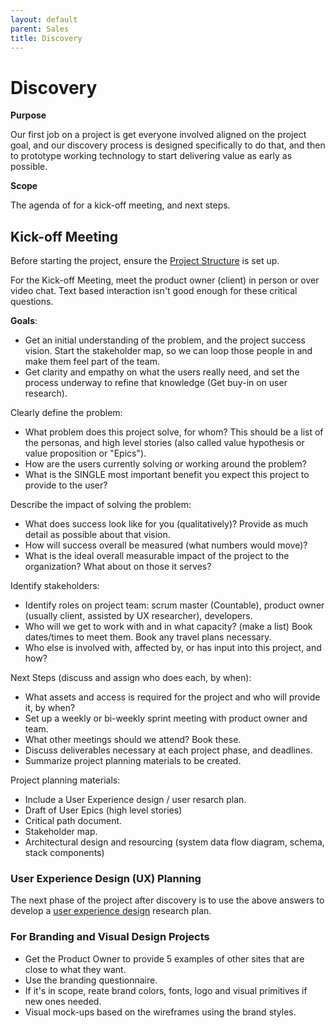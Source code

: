 ```yaml
---
layout: default
parent: Sales
title: Discovery
---
```


# Discovery

**Purpose**

Our first job on a project is get everyone involved aligned on the
project goal, and our discovery process is designed specifically to do
that, and then to prototype working technology to start delivering value
as early as possible.

**Scope**

The agenda of for a kick-off meeting, and next steps.

## Kick-off Meeting

Before starting the project, ensure the [Project Structure](PROJECT_STRUCTURE.md) is set up.

For the Kick-off Meeting, meet the product owner (client) in person or
over video chat. Text based interaction isn't good enough for these
critical questions.

**Goals**:

  - Get an initial understanding of the problem, and the project success
    vision. Start the stakeholder map, so we can loop those people in
    and make them feel part of the team.
  - Get clarity and empathy on what the users really need, and set the
    process underway to refine that knowledge (Get buy-in on user
    research).

Clearly define the problem:

  - What problem does this project solve, for whom? This should be a
    list of the personas, and high level stories (also called value
    hypothesis or value proposition or "Epics").
  - How are the users currently solving or working around the problem?
  - What is the SINGLE most important benefit you expect this project to
    provide to the user?

Describe the impact of solving the problem:

  - What does success look like for you (qualitatively)? Provide as much
    detail as possible about that vision.
  - How will success overall be measured (what numbers would move)?
  - What is the ideal overall measurable impact of the project to the
    organization? What about on those it serves?

Identify stakeholders:

  - Identify roles on project team: scrum master (Countable), product
    owner (usually client, assisted by UX researcher), developers.
  - Who will we get to work with and in what capacity? (make a list)
    Book dates/times to meet them. Book any travel plans necessary.
  - Who else is involved with, affected by, or has input into this
    project, and how?

Next Steps (discuss and assign who does each, by when):

  - What assets and access is required for the project and who will
    provide it, by when?
  - Set up a weekly or bi-weekly sprint meeting with product owner and
    team.
  - What other meetings should we attend? Book these.
  - Discuss deliverables necessary at each project phase, and deadlines.
  - Summarize project planning materials to be created.

Project planning materials:

  - Include a User Experience design / user resarch plan.
  - Draft of User Epics (high level stories)
  - Critical path document.
  - Stakeholder map.
  - Architectural design and resourcing (system data flow diagram,
    schema, stack components)

### User Experience Design (UX) Planning

The next phase of the project after discovery is to use the above
answers to develop a [user experience design](ux/UX_DESIGN/)
research plan.

### For Branding and Visual Design Projects

  - Get the Product Owner to provide 5 examples of other sites that are
    close to what they want.
  - Use the branding questionnaire.
  - If it's in scope, reate brand colors, fonts, logo and visual
    primitives if new ones needed.
  - Visual mock-ups based on the wireframes using the brand styles.

